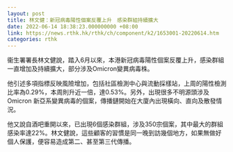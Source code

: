 ```yaml
---
layout: post
title: 林文健：新冠病毒陽性個案反覆上升　感染群組持續擴大
date: 2022-06-14 18:38:23.000000000 +08:00
link: https://news.rthk.hk/rthk/ch/component/k2/1653001-20220614.htm
categories: rthk
---
```


衞生署署長林文健說，踏入6月以來，本港新冠病毒陽性個案反覆上升，感染群組一直增加及持續擴大，部分涉及Omicron變異病毒株。

他引述多項指標反映風險增加，包括社區檢測中心與流動採樣站，上周的陽性檢測比率為0.29%，本周則升近一倍，達0.53%。另外，出現很多不明源頭涉及Omicron 新亞系變異病毒的個案，傳播鏈開始在大廈內出現橫向、直向及散發情況。

他又說自酒吧重開以來，已出現6個感染群組，涉及350宗個案，其中最大的群組感染率達22%。林文健說，這些顧客的習慣是同一晚到訪幾個地方，如果無做好個人保護，便容易造成第二、甚至第三代傳播。

